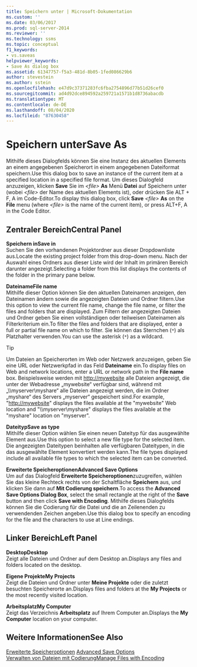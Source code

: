 ```yaml
---
title: Speichern unter | Microsoft-Dokumentation
ms.custom: ''
ms.date: 03/06/2017
ms.prod: sql-server-2014
ms.reviewer: ''
ms.technology: ssms
ms.topic: conceptual
f1_keywords:
- vs.saveas
helpviewer_keywords:
- Save As dialog box
ms.assetid: 61347757-f5a3-481d-8b05-1fed086629b6
author: stevestein
ms.author: sstein
ms.openlocfilehash: e47d9c37371283fc6fba2754896d77b51d26cef0
ms.sourcegitcommit: ad4d92dce894592a259721a1571b1d8736abacdb
ms.translationtype: MT
ms.contentlocale: de-DE
ms.lasthandoff: 08/04/2020
ms.locfileid: "87630458"
---
```

# <a name="save-as"></a><span data-ttu-id="e3b7b-102">Speichern unter</span><span class="sxs-lookup"><span data-stu-id="e3b7b-102">Save As</span></span>
  <span data-ttu-id="e3b7b-103">Mithilfe dieses Dialogfelds können Sie eine Instanz des aktuellen Elements an einem angegebenen Speicherort in einem angegebenen Dateiformat speichern.</span><span class="sxs-lookup"><span data-stu-id="e3b7b-103">Use this dialog box to save an instance of the current item at a specified location in a specified file format.</span></span> <span data-ttu-id="e3b7b-104">Um dieses Dialogfeld anzuzeigen, klicken **Save** Sie im *\<file>* **As** Menü **Datei** auf Speichern unter (wobei *\<file>* der Name des aktuellen Elements ist), oder drücken Sie ALT + F, A im Code-Editor.</span><span class="sxs-lookup"><span data-stu-id="e3b7b-104">To display this dialog box, click **Save** *\<file>* **As** on the **File** menu (where *\<file>* is the name of the current item), or press ALT+F, A in the Code Editor.</span></span>  
  
## <a name="central-panel"></a><span data-ttu-id="e3b7b-105">Zentraler Bereich</span><span class="sxs-lookup"><span data-stu-id="e3b7b-105">Central Panel</span></span>  
 <span data-ttu-id="e3b7b-106">**Speichern in**</span><span class="sxs-lookup"><span data-stu-id="e3b7b-106">**Save in**</span></span>  
 <span data-ttu-id="e3b7b-107">Suchen Sie den vorhandenen Projektordner aus dieser Dropdownliste aus.</span><span class="sxs-lookup"><span data-stu-id="e3b7b-107">Locate the existing project folder from this drop-down menu.</span></span> <span data-ttu-id="e3b7b-108">Nach der Auswahl eines Ordners aus dieser Liste wird der Inhalt im primären Bereich darunter angezeigt.</span><span class="sxs-lookup"><span data-stu-id="e3b7b-108">Selecting a folder from this list displays the contents of the folder in the primary pane below.</span></span>  
  
 <span data-ttu-id="e3b7b-109">**Dateiname**</span><span class="sxs-lookup"><span data-stu-id="e3b7b-109">**File name**</span></span>  
 <span data-ttu-id="e3b7b-110">Mithilfe dieser Option können Sie den aktuellen Dateinamen anzeigen, den Dateinamen ändern sowie die angezeigten Dateien und Ordner filtern.</span><span class="sxs-lookup"><span data-stu-id="e3b7b-110">Use this option to view the current file name, change the file name, or filter the files and folders that are displayed.</span></span> <span data-ttu-id="e3b7b-111">Zum Filtern der angezeigten Dateien und Ordner geben Sie einen vollständigen oder teilweisen Dateinamen als Filterkriterium ein.</span><span class="sxs-lookup"><span data-stu-id="e3b7b-111">To filter the files and folders that are displayed, enter a full or partial file name on which to filter.</span></span> <span data-ttu-id="e3b7b-112">Sie können das Sternchen (`*`) als Platzhalter verwenden.</span><span class="sxs-lookup"><span data-stu-id="e3b7b-112">You can use the asterisk (`*`) as a wildcard.</span></span>  
  
> [!TIP]
>  <span data-ttu-id="e3b7b-113">Um Dateien an Speicherorten im Web oder Netzwerk anzuzeigen, geben Sie eine URL oder Netzwerkpfad in das Feld **Dateiname** ein.</span><span class="sxs-lookup"><span data-stu-id="e3b7b-113">To display files on Web and network locations, enter a URL or network path in the **File name** box.</span></span> <span data-ttu-id="e3b7b-114">Beispielsweise werden mit <http://mywebsite> alle Dateien angezeigt, die unter der Webadresse „mywebsite“ verfügbar sind, während mit „\\\myserver\myshare“ alle Dateien angezeigt werden, die im Ordner „myshare“ des Servers „myserver“ gespeichert sind.</span><span class="sxs-lookup"><span data-stu-id="e3b7b-114">For example, "<http://mywebsite>" displays the files available at the "mywebsite" Web location and "\\\myserver\myshare" displays the files available at the "myshare" location on "myserver".</span></span>  
  
 <span data-ttu-id="e3b7b-115">**Dateityp**</span><span class="sxs-lookup"><span data-stu-id="e3b7b-115">**Save as type**</span></span>  
 <span data-ttu-id="e3b7b-116">Mithilfe dieser Option wählen Sie einen neuen Dateityp für das ausgewählte Element aus.</span><span class="sxs-lookup"><span data-stu-id="e3b7b-116">Use this option to select a new file type for the selected item.</span></span> <span data-ttu-id="e3b7b-117">Die angezeigten Dateitypen beinhalten alle verfügbaren Dateitypen, in die das ausgewählte Element konvertiert werden kann.</span><span class="sxs-lookup"><span data-stu-id="e3b7b-117">The file types displayed include all available file types to which the selected item can be converted.</span></span>  
  
 <span data-ttu-id="e3b7b-118">**Erweiterte Speicheroptionen**</span><span class="sxs-lookup"><span data-stu-id="e3b7b-118">**Advanced Save Options**</span></span>  
 <span data-ttu-id="e3b7b-119">Um auf das Dialogfeld **Erweiterte Speicheroptionen**zuzugreifen, wählen Sie das kleine Rechteck rechts von der Schaltfläche **Speichern** aus, und klicken Sie dann auf **Mit Codierung speichern**.</span><span class="sxs-lookup"><span data-stu-id="e3b7b-119">To access the **Advanced Save Options Dialog Box**, select the small rectangle at the right of the **Save** button and then click **Save with Encoding**.</span></span> <span data-ttu-id="e3b7b-120">Mithilfe dieses Dialogfelds können Sie die Codierung für die Datei und die an Zeilenenden zu verwendenden Zeichen angeben.</span><span class="sxs-lookup"><span data-stu-id="e3b7b-120">Use this dialog box to specify an encoding for the file and the characters to use at Line endings.</span></span>  
  
## <a name="left-panel"></a><span data-ttu-id="e3b7b-121">Linker Bereich</span><span class="sxs-lookup"><span data-stu-id="e3b7b-121">Left Panel</span></span>  
 <span data-ttu-id="e3b7b-122">**Desktop**</span><span class="sxs-lookup"><span data-stu-id="e3b7b-122">**Desktop**</span></span>  
 <span data-ttu-id="e3b7b-123">Zeigt alle Dateien und Ordner auf dem Desktop an.</span><span class="sxs-lookup"><span data-stu-id="e3b7b-123">Displays any files and folders located on the desktop.</span></span>  
  
 <span data-ttu-id="e3b7b-124">**Eigene Projekte**</span><span class="sxs-lookup"><span data-stu-id="e3b7b-124">**My Projects**</span></span>  
 <span data-ttu-id="e3b7b-125">Zeigt die Dateien und Ordner unter **Meine Projekte** oder die zuletzt besuchten Speicherorte an.</span><span class="sxs-lookup"><span data-stu-id="e3b7b-125">Displays files and folders at the **My Projects** or the most recently visited location.</span></span>  
  
 <span data-ttu-id="e3b7b-126">**Arbeitsplatz**</span><span class="sxs-lookup"><span data-stu-id="e3b7b-126">**My Computer**</span></span>  
 <span data-ttu-id="e3b7b-127">Zeigt das Verzeichnis **Arbeitsplatz** auf Ihrem Computer an.</span><span class="sxs-lookup"><span data-stu-id="e3b7b-127">Displays the **My Computer** location on your computer.</span></span>  
  
## <a name="see-also"></a><span data-ttu-id="e3b7b-128">Weitere Informationen</span><span class="sxs-lookup"><span data-stu-id="e3b7b-128">See Also</span></span>  
 <span data-ttu-id="e3b7b-129">[Erweiterte Speicheroptionen](advanced-save-options.md) </span><span class="sxs-lookup"><span data-stu-id="e3b7b-129">[Advanced Save Options](advanced-save-options.md) </span></span>  
 [<span data-ttu-id="e3b7b-130">Verwalten von Dateien mit Codierung</span><span class="sxs-lookup"><span data-stu-id="e3b7b-130">Manage Files with Encoding</span></span>](../solution/manage-files-with-encoding.md)  
  
  
